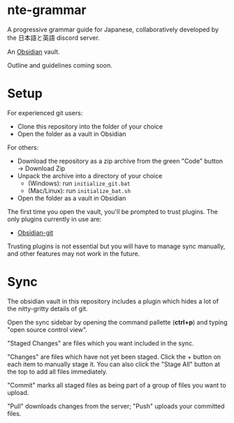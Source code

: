 # nte-grammar
A progressive grammar guide for Japanese, collaboratively developed by the 日本語と英語 discord server.

An [Obsidian](https://obsidian.md/) vault.

Outline and guidelines coming soon.

# Setup
For experienced git users: 
- Clone this repository into the folder of your choice
- Open the folder as a vault in Obsidian

For others:
- Download the repository as a zip archive from the green "Code" button → Download Zip
- Unpack the archive into a directory of your choice
	- (Windows): run `initialize_git.bat`
	- (Mac/Linux): run `initialize_bat.sh`
- Open the folder as a vault in Obsidian

The first time you open the vault, you'll be prompted to trust plugins. The only plugins currently in use are:
- [Obsidian-git](https://github.com/denolehov/obsidian-git)

Trusting plugins is not essential but you will have to manage sync manually, and other features may not work in the future.

# Sync
The obsidian vault in this repository includes a plugin which hides a lot of the nitty-gritty details of git.

Open the sync sidebar by opening the command pallette (**ctrl+p**) and typing "open source control view".

"Staged Changes" are files which you want included in the sync.

"Changes" are files which have not yet been staged. Click the + button on each item to manually stage it. You can also click the "Stage All" button at the top to add all files immediately.

"Commit" marks all staged files as being part of a group of files you want to upload.

"Pull" downloads changes from the server; "Push" uploads your committed files.